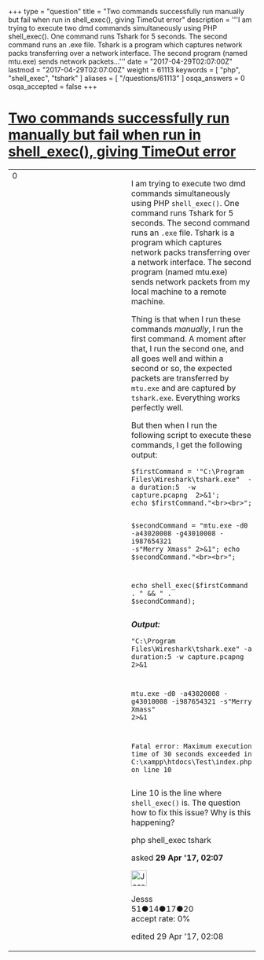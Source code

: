 +++
type = "question"
title = "Two commands successfully run manually but fail when run in shell_exec(), giving TimeOut error"
description = '''I am trying to execute two dmd commands simultaneously using PHP shell_exec(). One command runs Tshark for 5 seconds. The second command runs an .exe file. Tshark is a program which captures network packs transferring over a network interface. The second program (named mtu.exe) sends network packets...'''
date = "2017-04-29T02:07:00Z"
lastmod = "2017-04-29T02:07:00Z"
weight = 61113
keywords = [ "php", "shell_exec", "tshark" ]
aliases = [ "/questions/61113" ]
osqa_answers = 0
osqa_accepted = false
+++

<div class="headNormal">

# [Two commands successfully run manually but fail when run in shell\_exec(), giving TimeOut error](/questions/61113/two-commands-successfully-run-manually-but-fail-when-run-in-shell_exec-giving-timeout-error)

</div>

<div id="main-body">

<div id="askform">

<table id="question-table" style="width:100%;"><colgroup><col style="width: 50%" /><col style="width: 50%" /></colgroup><tbody><tr class="odd"><td style="width: 30px; vertical-align: top"><div class="vote-buttons"><div id="post-61113-score" class="post-score" title="current number of votes">0</div><div id="favorite-count" class="favorite-count"></div></div></td><td><div id="item-right"><div class="question-body"><p>I am trying to execute two dmd commands simultaneously using PHP <code>shell_exec()</code>. One command runs Tshark for 5 seconds. The second command runs an <code>.exe</code> file. Tshark is a program which captures network packs transferring over a network interface. The second program (named mtu.exe) sends network packets from my local machine to a remote machine.</p><p>Thing is that when I run these commands <em>manually</em>, I run the first command. A moment after that, I run the second one, and all goes well and within a second or so, the expected packets are transferred by <code>mtu.exe</code> and are captured by <code>tshark.exe</code>. Everything works perfectly well.</p><p>But then when I run the following script to execute these commands, I get the following output:</p><pre><code>$firstCommand = &#39;&quot;C:\Program Files\Wireshark\tshark.exe&quot;  -a duration:5  -w capture.pcapng  2&gt;&amp;1&#39;;
echo $firstCommand.&quot;&lt;br&gt;&lt;br&gt;&quot;;

$secondCommand = &quot;mtu.exe -d0 -a43020008 -g43010008 -i987654321 -s&quot;Merry Xmass&quot;  2&gt;&amp;1&quot;;
echo $secondCommand.&quot;&lt;br&gt;&lt;br&gt;&quot;;

echo shell_exec($firstCommand . &quot; &amp;&amp; &quot; . $secondCommand);</code></pre><p><strong><em>Output:</em></strong></p><pre><code>&quot;C:\Program Files\Wireshark\tshark.exe&quot;  -a duration:5  -w capture.pcapng  2&gt;&amp;1

mtu.exe -d0 -a43020008 -g43010008 -i987654321 -s&quot;Merry Xmass&quot;  2&gt;&amp;1

Fatal error: Maximum execution time of 30 seconds exceeded in C:\xampp\htdocs\Test\index.php on line 10</code></pre><p>Line 10 is the line where <code>shell_exec()</code> is. The question how to fix this issue? Why is this happening?</p></div><div id="question-tags" class="tags-container tags">php shell_exec tshark</div><div id="question-controls" class="post-controls"></div><div class="post-update-info-container"><div class="post-update-info post-update-info-user"><p>asked <strong>29 Apr '17, 02:07</strong></p><img src="https://secure.gravatar.com/avatar/d2c205566b4047d6494161edbd1223c6?s=32&amp;d=identicon&amp;r=g" class="gravatar" width="32" height="32" alt="Jesss&#39;s gravatar image" /><p>Jesss<br />
<span class="score" title="51 reputation points">51</span><span title="14 badges"><span class="badge1">●</span><span class="badgecount">14</span></span><span title="17 badges"><span class="silver">●</span><span class="badgecount">17</span></span><span title="20 badges"><span class="bronze">●</span><span class="badgecount">20</span></span><br />
<span class="accept_rate" title="Rate of the user&#39;s accepted answers">accept rate:</span> <span title="Jesss has no accepted answers">0%</span></p></div><div class="post-update-info post-update-info-edited"><p>edited 29 Apr '17, 02:08</p></div></div><div id="comments-container-61113" class="comments-container"></div><div id="comment-tools-61113" class="comment-tools"></div><div class="clear"></div><div id="comment-61113-form-container" class="comment-form-container"></div><div class="clear"></div></div></td></tr></tbody></table>

</div>

</div>

